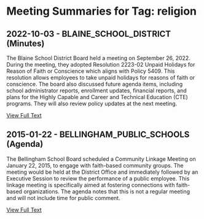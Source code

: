 # Meeting Summaries for Tag: religion

## 2022-10-03 - BLAINE_SCHOOL_DISTRICT (Minutes)

The Blaine School District Board held a meeting on September 26, 2022. During the meeting, they adopted Resolution 2223-02 Unpaid Holidays for Reason of Faith or Conscience which aligns with Policy 5409. This resolution allows employees to take unpaid holidays for reasons of faith or conscience. The board also discussed future agenda items, including school administrator reports, enrollment updates, financial reports, and plans for the Highly Capable and Career and Technical Education (CTE) programs.  They will also review policy updates at the next meeting.

[View Full Text](https://raw.githubusercontent.com/civiclensllc/WashingtonStateSchoolBoardExplorer/refs/heads/main/data/countries/usa/states/wa/counties/whatcom/school_boards/blaine_school_district/2022/2022-10-03-minutes.txt)

## 2015-01-22 - BELLINGHAM_PUBLIC_SCHOOLS (Agenda)

The Bellingham School Board scheduled a Community Linkage Meeting on January 22, 2015, to engage with faith-based community groups.  The meeting would be held at the District Office and immediately followed by an Executive Session to review the performance of a public employee. This linkage meeting is specifically aimed at fostering connections with faith-based organizations. The agenda notes that this is not a regular meeting and will not include time for public comment.

[View Full Text](https://raw.githubusercontent.com/civiclensllc/WashingtonStateSchoolBoardExplorer/refs/heads/main/data/countries/usa/states/wa/counties/whatcom/school_boards/bellingham_public_schools/2015/2015-01-22-agenda.txt)

